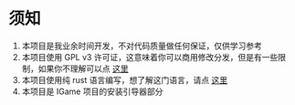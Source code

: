 # 须知

1. 本项目是我业余时间开发，不对代码质量做任何保证，仅供学习参考
2. 本项目使用 GPL v3 许可证，这意味着你可以商用修改分发，但是有一些限制，如果你不理解可以点 [这里](https://zhuanlan.zhihu.com/p/31881162)
3. 本项目使用纯 rust 语言编写，想了解这门语言，请点 [这里](https://kaisery.github.io/trpl-zh-cn/)
4. 本项目是 IGame 项目的安装引导器部分
